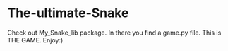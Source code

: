 # The-ultimate-Snake
Check out My_Snake_lib package. 
In there you find a game.py file. This is THE GAME. 
Enjoy:)
